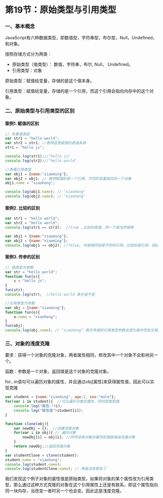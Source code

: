 # 第19节：原始类型与引用类型

### 一、基本概念

JavaScript有六种数据类型，即数值型，字符串型，布尔型，Null，Undefined，和对象。

按照存储方式分为两类：

* 原始类型（值类型）： 数值，字符串，布尔, Null， Undefined。
* 引用类型：对象

原始类型：赋值给变量，存储的是这个值本身。

引用类型：赋值给变量，存储的是一个引用，而这个引用会指向内存中的这个对象。

### 二、原始类型与引用类型的区别

#### 案例1. 赋值的区别

```js
// 先看值类型
var str1 = "hello world";
var str2 = str1; //表明这里赋值的是值本身
str1 = "hello js";

console.log(str1);//"hello js"
console.log(str2);//"hello world"

//再看引用类型
var obj1 = {name:"xiaoming"};
var obj2 = obj1; // 表明赋值的是一个引用，不同的变量指向同一个对象
obj1.name = "xiaohong";

console.log(obj1.name); // "xiaohong"
console.log(obj2.name); // "xiaohong"
```

#### 案例2. 比较的区别

```js
var str1 = "hello world";
var str2 = "hello world";
console.log(str1 == str2);  //true ,比较的是值，同一个值当然相等

var obj1 = {name:"xiaoming"};
var obj2 = {name:"xiaoming"};
console.log(obj1 == obj2); //false, 内容相同但是不同的引用，比较的是引用，因此为false
```

#### 案例3.  传参的区别

```js
// 值类型为参数
var str = "hello world";
function fun(s){
    s = "hello js";
}
fun(str);
console.log(str);  //hello world 表示值不变

//引用类型为参数
var obj = {name:"xiaoming"};
function fun(o){
    o.name = "xiaohong";
}
fun(obj);
console.log(obj.name); // "xiaohong" 表示传递的引用类型参数会因为操作而发生相应的变化
```

### 三、对象的浅度克隆

要求：获得一个对象的克隆对象，两者属性相同，修改其中一个对象不会影响另一个。

函数：参数是一个对象，返回值是这个对象的克隆对象。

for...in语句可以遍历对象的属性，并且通过obj[属性]来获得属性值，因此可以实现克隆

```js
var student = {name:"xiaoming", age:2, sex:"male"};
for(var i in student){  //可以遍历对象的属性，同时获取到值
    console.log("属性:"+i);
    console.log("属性值"+student[i]);
}

function clone(obj){
    var newObj = {};  //创建克隆对象
    for(var i in obj){ // 遍历对象
        newObj[i] = obj[i]; //将传进来对象的属性和值赋值给克隆对象
    }
    return newObj;//返回克隆对象
}
var studentClone = clone(student);
student.name = "xiaohong";
console.log(student.name);
console.log(studentClone.name); // 两者没有联系了
```

我们发现这个例子对象的属性值是原始类型，如果将对象的某个属性改为引用类型，那么通过这种方式克隆的对象在这个引用属性上还是有联系，即这个属性指向同一块内存，当改变一者时另一个也会变。因此这是浅度克隆。
